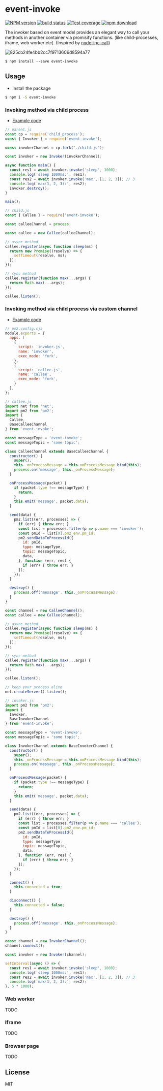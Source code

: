 # event-invoke

[![NPM version][npm-image]][npm-url]
[![build status][gitflow-image]][gitflow-url]
[![Test coverage][codecov-image]][codecov-url]
[![npm download][download-image]][download-url]

[npm-image]: https://img.shields.io/npm/v/event-invoke.svg?style=flat-square
[npm-url]: https://npmjs.org/package/event-invoke
[gitflow-image]: https://github.com/x-cold/event-invoke/actions/workflows/ci.yml/badge.svg?branch=master
[gitflow-url]: https://github.com/x-cold/event-invoke/actions/workflows/ci.yml
[codecov-image]: https://codecov.io/gh/x-cold/event-invoke/branch/master/graph/badge.svg
[codecov-url]: https://codecov.io/gh/x-cold/event-invoke
[download-image]: https://badgen.net/npm/dt/event-invoke
[download-url]: https://npmjs.org/package/event-invoke


The invoker based on event model provides an elegant way to call your methods in another container via promisify functions. (like child-processes, iframe, web worker etc).  (Inspired by [node-ipc-call](https://github.com/micooz/node-ipc-call))

![825cb24fe4bb2cc7f9713606d8594a77](https://user-images.githubusercontent.com/6903313/155465518-c0f7a648-ebf5-462a-b806-4d3ee1e78076.svg)

```
$ npm install --save event-invoke
```

## Usage

- Install the package

```bash
$ npm i -S event-invoke
```

### Invoking method via child process

- [Example code](https://github.com/x-cold/event-invoke/tree/master/examples/nodejs/child_process)

```js
// parent.js
const cp = require('child_process');
const { Invoker } = require('event-invoke');

const invokerChannel = cp.fork('./child.js');

const invoker = new Invoker(invokerChannel);

async function main() {
  const res1 = await invoker.invoke('sleep', 1000);
  console.log('sleep 1000ms:', res1);
  const res2 = await invoker.invoke('max', [1, 2, 3]); // 3
  console.log('max(1, 2, 3):', res2);
  invoker.destroy();
}

main();
```

```js
// child.js
const { Callee } = require('event-invoke');

const calleeChannel = process;

const callee = new Callee(calleeChannel);

// async method
callee.register(async function sleep(ms) {
  return new Promise((resolve) => {
    setTimeout(resolve, ms);
  });
});

// sync method
callee.register(function max(...args) {
  return Math.max(...args);
});

callee.listen();
```

### Invoking method via child process via custom channel

- [Example code](https://github.com/x-cold/event-invoke/tree/master/examples/nodejs/pm2)

```js
// pm2.config.cjs
module.exports = {
  apps: [
    {
      script: 'invoker.js',
      name: 'invoker',
      exec_mode: 'fork',
    },
    {
      script: 'callee.js',
      name: 'callee',
      exec_mode: 'fork',
    }
  ],
};

```

```js
// callee.js
import net from 'net';
import pm2 from 'pm2';
import {
  Callee,
  BaseCalleeChannel
} from 'event-invoke';

const messageType = 'event-invoke';
const messageTopic = 'some topic';

class CalleeChannel extends BaseCalleeChannel {
  constructor() {
    super();
    this._onProcessMessage = this.onProcessMessage.bind(this);
    process.on('message', this._onProcessMessage);
  }

  onProcessMessage(packet) {
    if (packet.type !== messageType) {
      return;
    }
    this.emit('message', packet.data);
  }

  send(data) {
    pm2.list((err, processes) => {
      if (err) { throw err; }
      const list = processes.filter(p => p.name === 'invoker');
      const pmId = list[0].pm2_env.pm_id;
      pm2.sendDataToProcessId({
        id: pmId,
        type: messageType,
        topic: messageTopic,
        data,
      }, function (err, res) {
        if (err) { throw err; }
      });
    });
  }

  destroy() {
    process.off('message', this._onProcessMessage);
  }
}

const channel = new CalleeChannel();
const callee = new Callee(channel);

// async method
callee.register(async function sleep(ms) {
  return new Promise((resolve) => {
    setTimeout(resolve, ms);
  });
});

// sync method
callee.register(function max(...args) {
  return Math.max(...args);
});

callee.listen();

// keep your process alive
net.createServer().listen();
```

```js
// invoker.js
import pm2 from 'pm2';
import {
  Invoker,
  BaseInvokerChannel
} from 'event-invoke';

const messageType = 'event-invoke';
const messageTopic = 'some topic';

class InvokerChannel extends BaseInvokerChannel {
  constructor() {
    super();
    this._onProcessMessage = this.onProcessMessage.bind(this);
    process.on('message', this._onProcessMessage);
  }

  onProcessMessage(packet) {
    if (packet.type !== messageType) {
      return;
    }
    this.emit('message', packet.data);
  }

  send(data) {
    pm2.list((err, processes) => {
      if (err) { throw err; }
      const list = processes.filter(p => p.name === 'callee');
      const pmId = list[0].pm2_env.pm_id;
      pm2.sendDataToProcessId({
        id: pmId,
        type: messageType,
        topic: messageTopic,
        data,
      }, function (err, res) {
        if (err) { throw err; }
      });
    });
  }

  connect() {
    this.connected = true;
  }

  disconnect() {
    this.connected = false;
  }

  destroy() {
    process.off('message', this._onProcessMessage);
  }
}

const channel = new InvokerChannel();
channel.connect();

const invoker = new Invoker(channel);

setInterval(async () => {
  const res1 = await invoker.invoke('sleep', 1000);
  console.log('sleep 1000ms:', res1);
  const res2 = await invoker.invoke('max', [1, 2, 3]); // 3
  console.log('max(1, 2, 3):', res2);
}, 5 * 1000);
```

### Web worker

TODO

### Iframe

TODO

### Browser page

TODO

## License

MIT
